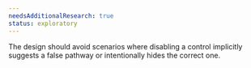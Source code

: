 ```yaml
---
needsAdditionalResearch: true
status: exploratory
---
```


The design should avoid scenarios where disabling a control implicitly suggests a false pathway or intentionally hides the correct one. 
